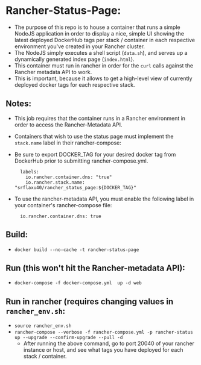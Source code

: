 # Rancher-Status-Page:

* The purpose of this repo is to house a container that runs a simple NodeJS application in order to display a nice, simple UI showing 
  the latest deployed DockerHub tags per stack / container in each respective environment you've created in your Rancher cluster.
* The NodeJS simply executes a shell script (`data.sh`), and serves up a dynamically generated index page (`index.html`).
* This container must run in rancher in order for the `curl` calls against the Rancher metadata API to work.
* This is important, because it allows to get a high-level view of currently deployed docker tags for each respective stack.

## Notes:
  * This job requires that the container runs in a Rancher environment in order to access the Rancher-Metadata API.
  * Containers that wish to use the status page must implement the `stack.name` label in their rancher-compose:
  * Be sure to export DOCKER_TAG for your desired docker tag from DockerHub prior to submitting rancher-compose.yml.

    ```
      labels:
        io.rancher.container.dns: "true"
        io.rancher.stack.name: "srflaxu40/rancher_status_page:${DOCKER_TAG}"
    ```

  * To use the rancher-metadata API, you must enable the following label in your container's rancher-compose file:

    ```
      io.rancher.container.dns: true
    ```

## Build:
  * `docker build --no-cache -t rancher-status-page`

## Run (this won't hit the Rancher-metadata API):
  * `docker-compose -f docker-compose.yml  up -d web`

## Run in rancher (requires changing values in `rancher_env.sh`:
  * `source rancher_env.sh`
  * `rancher-compose --verbose -f rancher-compose.yml -p rancher-status up --upgrade --confirm-upgrade --pull -d`
    * After running the above command, go to port 20040 of your rancher instance or host, and see what tags you
      have deployed for each stack / container. 

